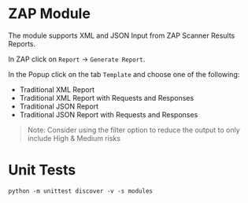 # ZAP Module

The module supports XML and JSON Input from ZAP Scanner Results Reports.

In ZAP click on `Report` -> `Generate Report`.

In the Popup click on the tab `Template` and choose one of the following:

- Traditional XML Report
- Traditional XML Report with Requests and Responses
- Traditional JSON Report
- Traditional JSON Report with Requests and Responses

>Note: Consider using the filter option to reduce the output to only include High & Medium risks


# Unit Tests

```
python -m unittest discover -v -s modules
```